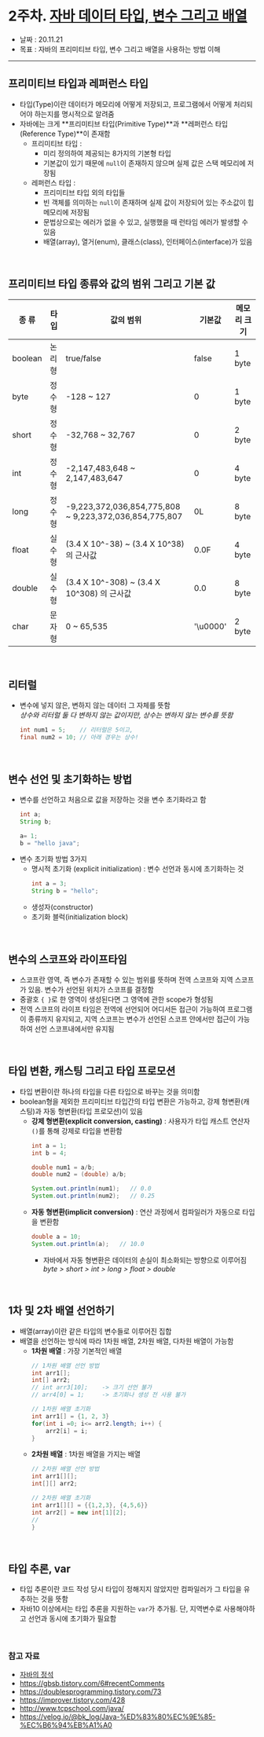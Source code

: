 # 2주차. [자바 데이터 타입, 변수 그리고 배열](https://github.com/whiteship/live-study/issues/2)
- 날짜 : 20.11.21
- 목표 : 자바의 프리미티브 타입, 변수 그리고 배열을 사용하는 방법 이해

<hr>

## 프리미티브 타입과 레퍼런스 타입
- 타입(Type)이란 데이터가 메모리에 어떻게 저장되고, 프로그램에서 어떻게 처리되어야 하는지를 명시적으로 알려줌
- 자바에는 크게 **프리미티브 타입(Primitive Type)**과 **레퍼런스 타입(Reference Type)**이 존재함
    - 프리미티브 타입 :
        - 미리 정의하여 제공되는 8가지의 기본형 타입
        - 기본값이 있기 때문에 `null`이 존재하지 않으며 실제 값은 스택 메모리에 저장됨
    - 레퍼런스 타입 : 
        - 프리미티브 타입 외의 타입들
        - 빈 객체를 의미하는 `null`이 존재하며 실제 값이 저장되어 있는 주소값이 힙 메모리에 저장됨
        - 문법상으로는 에러가 없을 수 있고, 실행했을 때 런타임 에러가 발생할 수 있음 
        - 배열(array), 열거(enum), 클래스(class), 인터페이스(interface)가 있음

<br>

## 프리미티브 타입 종류와 값의 범위 그리고 기본 값
| 종 류 |  타 입   |   값의 범위  | 기본값  |  메모리 크기  | 
| ---- |  ------ | ---------- | ----- | ---------- |
| boolean | 논리형 | true/false | false | 1 byte |
| byte | 정수형 | -128 ~ 127 | 0 | 1 byte |
| short | 정수형 | -32,768 ~ 32,767 | 0 | 2 byte |
| int | 정수형 | -2,147,483,648 ~ 2,147,483,647 | 0 | 4 byte |
| long | 정수형 | -9,223,372,036,854,775,808 ~ 9,223,372,036,854,775,807 | 0L | 8 byte |
| float | 실수형 |  (3.4 X 10^-38) ~ (3.4 X 10^38) 의 근사값 | 0.0F | 4 byte |
| double | 실수형 |  (3.4 X 10^-308) ~ (3.4 X 10^308) 의 근사값 | 0.0 | 8 byte |
| char | 문자형 | 0 ~ 65,535 | '\u0000' | 2 byte |

<br>

## 리터럴
- 변수에 넣지 않은, 변하지 않는 데이터 그 자체를 뜻함 <br>
*상수와 리터럴 둘 다 변하지 않는 값이지만, 상수는 변하지 않는 변수를 뜻함*
    ```java
    int num1 = 5;    // 리터럴은 5이고,
    final num2 = 10; // 아래 경우는 상수!
    ```

<br>

## 변수 선언 및 초기화하는 방법
- 변수를 선언하고 처음으로 값을 저장하는 것을 변수 초기화라고 함
    ```java
    int a;
    String b;

    a= 1;
    b = "hello java";
    ```
- 변수 초기화 방법 3가지
    - 명시적 초기화 (explicit initialization) : 변수 선언과 동시에 초기화하는 것 
        ```java
        int a = 3;
        String b = "hello";
        ```
    - 생성자(constructor)
    - 초기화 블럭(initialization block)

<br>

## 변수의 스코프와 라이프타임
- 스코프란 영역, 즉 변수가 존재할 수 있는 범위를 뜻하며 전역 스코프와 지역 스코프가 있음. 변수가 선언된 위치가 스코프를 결정함
- 중괄호 `{ }`로 한 영역이 생성된다면 그 영역에 관한 scope가 형성됨
- 전역 스코프의 라이프 타임은 전역에 선언되어 어디서든 접근이 가능하여 프로그램이 종류까지 유지되고, 지역 스코프는 변수가 선언된 스코프 안에서만 접근이 가능하여 선언 스코프내에서만 유지됨

<br>

## 타입 변환, 캐스팅 그리고 타입 프로모션
- 타입 변환이란 하나의 타입을 다른 타입으로 바꾸는 것을 의미함
- boolean형을 제외한 프리미티브 타입간의 타입 변환은 가능하고, 강제 형변환(캐스팅)과 자동 형변환(타입 프로모션)이 있음
    - **강제 형변환(explicit conversion, casting)** : 사용자가 타입 캐스트 연산자`()`를 통해 강제로 타입을 변환함
        ```java
        int a = 1;
        int b = 4;

        double num1 = a/b;
        double num2 = (double) a/b;

        System.out.println(num1);   // 0.0
        System.out.println(num2);   // 0.25
        ```
    - **자동 형변환(implicit conversion)** : 연산 과정에서 컴파일러가 자동으로 타입을 변환함
        ```java
        double a = 10;
        System.out.println(a);   // 10.0
        ```
        - 자바에서 자동 형변환은 데이터의 손실이 최소화되는 방향으로 이루어짐 <br>
        *byte > short > int > long > float > double*    
    
<br>

## 1차 및 2차 배열 선언하기
- 배열(array)이란 같은 타입의 변수들로 이루어진 집합
- 배열을 선언하는 방식에 따라 1차원 배열, 2차원 배열, 다차원 배열이 가능함
    - **1차원 배열** : 가장 기본적인 배열
        ```java
        // 1차원 배열 선언 방법
        int arr1[];
        int[] arr2;
        // int arr3[10];    -> 크기 선언 불가
        // arr4[0] = 1;     -> 초기화나 생성 전 사용 불가

        // 1차원 배열 초기화
        int arr1[] = {1, 2, 3}
        for(int i =0; i<= arr2.length; i++) {
            arr2[i] = i;
        }
        ```
    - **2차원 배열** : 1차원 배열을 가지는 배열 
        ```java
        // 2차원 배열 선언 방법
        int arr1[][];
        int[][] arr2;

        // 2차원 배열 초기화
        int arr1[][] = {{1,2,3}, {4,5,6}}
        int arr2[] = new int[1][2];
        // 
        }
        ```
<br>

## 타입 추론, var
- 타입 추론이란 코드 작성 당시 타입이 정해지지 않았지만 컴파일러가 그 타입을 유추하는 것을 뜻함
- 자바10 이상에서는 타입 추론을 지원하는 `var`가 추가됨. 단, 지역변수로 사용해야하고 선언과 동시에 초기화가 필요함

<br>

### 참고 자료 
- [자바의 정석](http://www.yes24.com/Product/Goods/24259565)
- https://gbsb.tistory.com/6#recentComments
- https://doublesprogramming.tistory.com/73
- https://improver.tistory.com/428
- http://www.tcpschool.com/java/
- https://velog.io/@bk_log/Java-%ED%83%80%EC%9E%85-%EC%B6%94%EB%A1%A0
